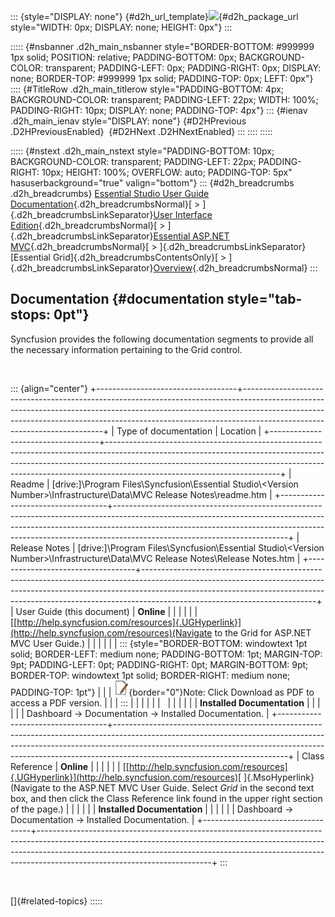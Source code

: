 ::: {style="DISPLAY: none"}
[](ms-xhelp:///?Id=d2h_url_template){#d2h_url_template}![](!package_url!){#d2h_package_url style="WIDTH: 0px; DISPLAY: none; HEIGHT: 0px"}
:::

::::: {#nsbanner .d2h_main_nsbanner style="BORDER-BOTTOM: #999999 1px solid; POSITION: relative; PADDING-BOTTOM: 0px; BACKGROUND-COLOR: transparent; PADDING-LEFT: 0px; PADDING-RIGHT: 0px; DISPLAY: none; BORDER-TOP: #999999 1px solid; PADDING-TOP: 0px; LEFT: 0px"}
:::: {#TitleRow .d2h_main_titlerow style="PADDING-BOTTOM: 4px; BACKGROUND-COLOR: transparent; PADDING-LEFT: 22px; WIDTH: 100%; PADDING-RIGHT: 10px; DISPLAY: none; PADDING-TOP: 4px"}
::: {#ienav .d2h_main_ienav style="DISPLAY: none"}
[](ms-xhelp:///?Id=40518d58-4a76-4075-be4f-a5a6c09bfa90){#D2HPrevious .D2HPreviousEnabled}  [](ms-xhelp:///?Id=e0d8eb50-bc9c-49ef-9156-be9160532ba2){#D2HNext .D2HNextEnabled}
:::
::::
:::::

::::: {#nstext .d2h_main_nstext style="PADDING-BOTTOM: 10px; BACKGROUND-COLOR: transparent; PADDING-LEFT: 22px; PADDING-RIGHT: 10px; HEIGHT: 100%; OVERFLOW: auto; PADDING-TOP: 5px" hasuserbackground="true" valign="bottom"}
::: {#d2h_breadcrumbs .d2h_breadcrumbs}
[Essential Studio User Guide Documentation](ms-xhelp:///?Id=12457748-09e3-4d74-a240-8e049cedf030){.d2h_breadcrumbsNormal}[ \> ]{.d2h_breadcrumbsLinkSeparator}[User Interface Edition](ms-xhelp:///?Id=c29296b7-531c-413b-a0ec-488ca1f7f669){.d2h_breadcrumbsNormal}[ \> ]{.d2h_breadcrumbsLinkSeparator}[Essential ASP.NET MVC](ms-xhelp:///?Id=4b14e7d1-65c4-4f67-b1aa-2c37709905a5){.d2h_breadcrumbsNormal}[ \> ]{.d2h_breadcrumbsLinkSeparator}[Essential Grid]{.d2h_breadcrumbsContentsOnly}[ \> ]{.d2h_breadcrumbsLinkSeparator}[Overview](ms-xhelp:///?Id=5fa7be52-b8e1-4612-b2db-a9fc9574e729){.d2h_breadcrumbsNormal}
:::

## Documentation {#documentation style="tab-stops: 0pt"}

Syncfusion provides the following documentation segments to provide all the necessary information pertaining to the Grid control.

 

::: {align="center"}
+-----------------------------------+-------------------------------------------------------------------------------------------------------------------------------------------------------------------------------------------------------------------------------------------------------------------------------------+
| Type of documentation             | Location                                                                                                                                                                                                                                                                            |
+-----------------------------------+-------------------------------------------------------------------------------------------------------------------------------------------------------------------------------------------------------------------------------------------------------------------------------------+
| Readme                            | \[drive:\]\\Program Files\\Syncfusion\\Essential Studio\\\<Version Number\>\\Infrastructure\\Data\\MVC Release Notes\\readme.htm                                                                                                                                                    |
+-----------------------------------+-------------------------------------------------------------------------------------------------------------------------------------------------------------------------------------------------------------------------------------------------------------------------------------+
| Release Notes                     | \[drive:\]\\Program Files\\Syncfusion\\Essential Studio\\\<Version Number\>\\Infrastructure\\Data\\MVC Release Notes\\Release Notes.htm                                                                                                                                             |
+-----------------------------------+-------------------------------------------------------------------------------------------------------------------------------------------------------------------------------------------------------------------------------------------------------------------------------------+
| User Guide (this document)        | **Online**                                                                                                                                                                                                                                                                          |
|                                   |                                                                                                                                                                                                                                                                                     |
|                                   | [[http://help.syncfusion.com/resources]{.UGHyperlink}](http://help.syncfusion.com/resources)(Navigate to the Grid for ASP.NET MVC User Guide.)                                                                                                                                      |
|                                   |                                                                                                                                                                                                                                                                                     |
|                                   | ::: {style="BORDER-BOTTOM: windowtext 1pt solid; BORDER-LEFT: medium none; PADDING-BOTTOM: 1pt; MARGIN-TOP: 9pt; PADDING-LEFT: 0pt; PADDING-RIGHT: 0pt; MARGIN-BOTTOM: 9pt; BORDER-TOP: windowtext 1pt solid; BORDER-RIGHT: medium none; PADDING-TOP: 1pt"}                         |
|                                   | ![](ImagesExt/image58_6.jpg){border="0"}Note: Click Download as PDF to access a PDF version.                                                                                                                                                                                        |
|                                   | :::                                                                                                                                                                                                                                                                                 |
|                                   |                                                                                                                                                                                                                                                                                     |
|                                   |                                                                                                                                                                                                                                                                                     |
|                                   |                                                                                                                                                                                                                                                                                     |
|                                   | **Installed Documentation**                                                                                                                                                                                                                                                         |
|                                   |                                                                                                                                                                                                                                                                                     |
|                                   | Dashboard -\> Documentation -\> Installed Documentation.                                                                                                                                                                                                                            |
+-----------------------------------+-------------------------------------------------------------------------------------------------------------------------------------------------------------------------------------------------------------------------------------------------------------------------------------+
| Class Reference                   | **Online**                                                                                                                                                                                                                                                                          |
|                                   |                                                                                                                                                                                                                                                                                     |
|                                   | [[http://help.syncfusion.com/resources]{.UGHyperlink}](http://help.syncfusion.com/resources)[ ]{.MsoHyperlink}(Navigate to the ASP.NET MVC User Guide. Select *Grid* in the second text box, and then click the Class Reference link found in the upper right section of the page.) |
|                                   |                                                                                                                                                                                                                                                                                     |
|                                   | **Installed Documentation**                                                                                                                                                                                                                                                         |
|                                   |                                                                                                                                                                                                                                                                                     |
|                                   | Dashboard -\> Documentation -\> Installed Documentation.                                                                                                                                                                                                                            |
+-----------------------------------+-------------------------------------------------------------------------------------------------------------------------------------------------------------------------------------------------------------------------------------------------------------------------------------+
:::

 

[]{#related-topics}
:::::
